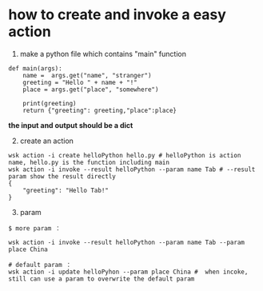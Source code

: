 # how to create and invoke a easy action

1. make a python file which contains "main" function

```
def main(args):
    name =  args.get("name", "stranger")
    greeting = "Hello " + name + "!"
    place = args.get("place", "somewhere")

    print(greeting)
    return {"greeting": greeting,"place":place}
```
**the input and output should be a dict**

2. create an action

```
wsk action -i create helloPython hello.py # helloPython is action name, hello.py is the function including main  
wsk action -i invoke --result helloPython --param name Tab # --result param show the result directly
{
    "greeting": "Hello Tab!"
}
```

3. param
```
$ more param ：
		
wsk action -i invoke --result helloPython --param name Tab --param place China

# default param ：
wsk action -i update helloPyhon --param place China #  when incoke, still can use a param to overwrite the default param 
```
